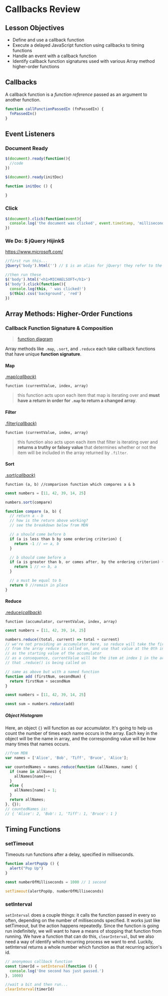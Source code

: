 # Callbacks Review

## Lesson Objectives

  - Define and use a callback function
  - Execute a delayed JavaScript function using callbacks to timing functions
  - Handle an event with a callback function
  - Identify callback function signatures used with various Array method higher-order functions

## Callbacks

A callback function is a *function reference* passed as an argument to another function. 

```js
function callFunctionPassedIn (fnPassedIn) {
  fnPassedIn()
}
```

## Event Listeners

### Document Ready

```js
$(document).ready(function(){
  //code
})
```

```js
$(document).ready(initDoc)

function initDoc () {
  
}
```

### Click

```js
$(document).click(function(event){
  console.log('the document was clicked', event.timeStamp, 'milliseconds since page load')
})
```

### We Do: $ jQuery Hijink$ 

https://www.microsoft.com/

```js
//first run this...
jQuery('body').html('') // $ is an alias for jQuery! they refer to the same thing

//then run these
$('body').html('<h1>MICHAELSOFT</h1>')
$('body').click(function(){
  console.log(this, ' was clicked!')
  $(this).css('background', 'red')
})
```
## Array Methods: Higher-Order Functions

### Callback Function Signature & Composition

> [function diagram](https://superbuggy.github.io/js-tooltips/)

Array methods like `.map`, `.sort`, and `.reduce` each take callback functions that have unique **function signature**.

#### Map

[.map(*callback*)](https://developer.mozilla.org/en-US/docs/Web/JavaScript/Reference/Global_Objects/Array/map)

`function (currentValue, index, array)`
> this function acts upon each item that map is iterating over and **must have a return in order for `.map` to return a changed array**. 

#### Filter

[.filter(*callback*)](https://developer.mozilla.org/en-US/docs/Web/JavaScript/Reference/Global_Objects/Array/map)

`function (currentValue, index, array)`
> this function also acts upon each item that filter is iterating over and **returns a truthy or falsey value** that determines whether or not the item will be included in the array returned by `.filter`. 

#### Sort

[.sort(*callback*)](https://developer.mozilla.org/en-US/docs/Web/JavaScript/Reference/Global_Objects/Array/sort)

`function (a, b) //comparison function which compares a & b`

```js
const numbers = [11, 42, 39, 14, 25]

numbers.sort(compare)

function compare (a, b) {
  // return a - b
  // how is the return above working?
  // see the breakdown below from MDN

  // a should come before b
  if (a is less than b by some ordering criterion) {
    return -1 // => a, b
  }

  // b should come before a
  if (a is greater than b, or comes after, by the ordering criterion) {
    return 1 // => b, a
  }

  // a must be equal to b
  return 0 //remain in place
}
```

#### Reduce

[.reduce(*callback*)](https://developer.mozilla.org/en-US/docs/Web/JavaScript/Reference/Global_Objects/Array/reduce)

`function (accumulator, currentValue, index, array)`

```js
const numbers = [11, 42, 39, 14, 25]

numbers.reduce((total, current) => total + current)
// we're not providing an accumulator here, so reduce will take the first item 
// from the array reduce is called on, and use that value at the 0th index
// as the starting value of the accumulator
// as a consequence, currentValue will be the item at index 1 in the array
// that .reduce() is being called on
```

```js
// same as above but with a named function
function add (firstNum, secondNum) {
  return firstNum + secondNum
}

const numbers = [11, 42, 39, 14, 25]

const sum = numbers.reduce(add)
```

##### Object Histogram

Here, an object `{}` will function as our accumulator. It's going to help us count the number of times each name occurs in the array. Each key in the object will be the name in array, and the corresponding value will be how many times that names occurs.

```js
//from MDN
var names = ['Alice', 'Bob', 'Tiff', 'Bruce', 'Alice'];

var countedNames = names.reduce(function (allNames, name) { 
  if (name in allNames) {
    allNames[name]++;
  }
  else {
    allNames[name] = 1;
  }
  return allNames;
}, {});
// countedNames is:
// { 'Alice': 2, 'Bob': 1, 'Tiff': 1, 'Bruce': 1 }
```

## Timing Functions

### setTimeout

Timeouts run functions after a delay, specified in milliseconds.

```js
function alertPopUp () {
  alert("Pop Up")
}

const numberOfMilliseconds = 1000 // 1 second

setTimeout(alertPopUp, numberOfMilliseconds)
```

### setInterval

`setInterval` does a couple things: it calls the function passed in every so often, depending on the number of milliseconds specified. It works just like setTimeout, but the action happens repeatedly. Since the function is going run indefinitely, we will want to have a means of stopping that function from running. We have a function that can do this, `clearInterval`, but we also need a way of identify which recurring process we want to end. Luckily, setInterval returns a whole number which function as that recurring action's id.

```js
// anonymous callback function
const timerId = setInterval(function () {
  console.log('One second has just passed.')
}, 1000)

//wait a bit and then run...
clearInterval(timerId)
```
